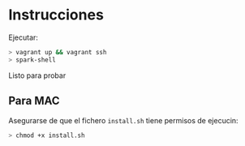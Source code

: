 Instrucciones
=============

Ejecutar:

```bash
> vagrant up && vagrant ssh
> spark-shell
```

Listo para probar

Para MAC
--------

Asegurarse de que el fichero `install.sh` tiene permisos de ejecucin:

```bash
> chmod +x install.sh
```
